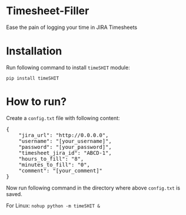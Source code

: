 # Timesheet-Filler
Ease the pain of logging your time in JIRA Timesheets

# Installation 

Run following command to install `timeSHIT` module:

`pip install timeSHIT`

# How to run?
Create a `config.txt` file with following content: 

<pre>{
    "jira_url": "http://0.0.0.0",
    "username": "[your_username]",
    "password": "[your_password]",
    "timesheet_jira_id": "ABCD-1",
    "hours_to_fill": "8",
    "minutes_to_fill": "0",
    "comment": "[your_comment]"
}</pre>

Now run following command in the directory where above `config.txt` is saved.

For Linux: `nohup python -m timeSHIT &`
